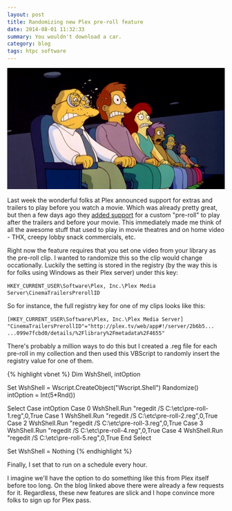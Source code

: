 ```yaml
---
layout: post
title: Randomizing new Plex pre-roll feature
date: 2014-08-01 11:32:33
summary: You wouldn't download a car.
category: blog
tags: htpc software
---
```


![Simpsons THX Preroll](/assets/vlcsnap-2014-08-14-00h28m55s45_large.png)

Last week the wonderful folks at Plex announced support for extras and trailers to play before you watch a movie.  Which was already pretty great, but then a few days ago they [added support][1] for a custom "pre-roll" to play after the trailers and before your movie.  This immediately made me think of all the awesome stuff that used to play in movie theatres and on home video - THX, creepy lobby snack commercials, etc.

Right now the feature requires that you set one video from your library as the pre-roll clip.  I wanted to randomize this so the clip would change occationally.  Luckily the setting is stored in the registry (by the way this is for folks using Windows as their Plex server) under this key:

```
HKEY_CURRENT_USER\Software\Plex, Inc.\Plex Media Server\CinemaTrailersPrerollID
```

So for instance, the full registry key for one of my clips looks like this:

```
[HKEY_CURRENT_USER\Software\Plex, Inc.\Plex Media Server]
"CinemaTrailersPrerollID"="http://plex.tv/web/app#!/server/2b6b5...
...099e7fcbd0/details/%2Flibrary%2Fmetadata%2F4655"
```

There's probably a million ways to do this but I created a .reg file for each pre-roll in my collection and then used this VBScript to randomly insert the registry value for one of them.

{% highlight vbnet %}
Dim WshShell, intOption

Set WshShell = Wscript.CreateObject("Wscript.Shell")
Randomize()
intOption = Int(5*Rnd())

Select Case intOption
  Case 0
    WshShell.Run "regedit /S C:\etc\pre-roll-1.reg",0,True
  Case 1
    WshShell.Run "regedit /S C:\etc\pre-roll-2.reg",0,True
  Case 2
    WshShell.Run "regedit /S C:\etc\pre-roll-3.reg",0,True
  Case 3
    WshShell.Run "regedit /S C:\etc\pre-roll-4.reg",0,True
  Case 4
    WshShell.Run "regedit /S C:\etc\pre-roll-5.reg",0,True
End Select

Set WshShell = Nothing
{% endhighlight %}

Finally, I set that to run on a schedule every hour.  

I imagine we'll have the option to do something like this from Plex itself before too long.  On the blog linked above there were already a few requests for it.  Regardless, these new features are slick and I hope convince more folks to sign up for Plex pass. 


[1]:https://blog.plex.tv/2014/08/11/new-trailers-features/